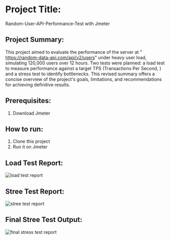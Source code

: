 # Project Title:
Random-User-API-Performance-Test with Jmeter 


## Project Summary:

This project aimed to evaluate the performance of the server at " https://random-data-api.com/api/v2/users" under heavy user load, simulating 120,000 users over 12 hours. Two tests were planned: a load test to measure performance against a target TPS (Transactions Per Second, ) and a stress test to identify bottlenecks. This revised summary offers a concise overview of the project's goals, limitations, and recommendations for achieving definitive results.

## Prerequisites:
1. Download Jmeter

## How to run:
1. Clone this project
2. Run it on Jmeter



## Load Test Report:
![load test report](https://github.com/mahmudshumit/Random-User-API-Performance-Test/assets/76776682/893d114c-3604-4087-97ca-3fe65185ac5c)



## Stree Test Report:
![stree test report](https://github.com/mahmudshumit/Random-User-API-Performance-Test/assets/76776682/e9b8d051-dc7b-4f11-9889-9f0ac1639a78)

##  Final Stree Test Output:
![final stress test report](https://github.com/mahmudshumit/Random-User-API-Performance-Test/assets/76776682/fdadbee7-b9c9-48ec-9989-fb38b409dd82)




